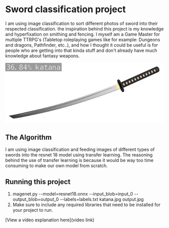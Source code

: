 # Sword classification project

 I am using image classification to sort different photos of sword into their respected classification. the inspiration behind this project is my knowledge and hyperfixation on smithing and fencing. I myself am a Game Master for multiple TTRPG's (Tabletop roleplaying games like for example: Dungeons and dragons, Pathfinder, etc..), and how I thought it could be useful is for people who are getting into that kinda stuff and don't already have much knowledge about fantasy weapons.

![An image of a katana](output.jpg)

## The Algorithm

I am using image classification and feeding images of different types of swords into the resnet 18 model using transfer learning. The reasoning behind the use of transfer learning is because it would be way too time consuming to make our own model from scratch. 

## Running this project

1. magenet.py --model=resnet18.onnx --input_blob=input_0 --output_blob=output_0 --labels=labels.txt katana.jpg output.jpg
2. Make sure to include any required libraries that need to be installed for your project to run.

[View a video explanation here](video link)
